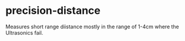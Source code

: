 # precision-distance
Measures short range diistance mostly in the range of 1-4cm where the Ultrasonics fail.
